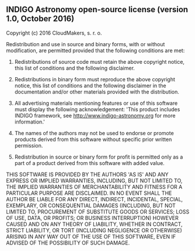 ## INDIGO Astronomy open-source license (version 1.0, October 2016)

Copyright (c) 2016 CloudMakers, s. r. o.

Redistribution and use in source and binary forms, with or without
modification, are permitted provided that the following conditions
are met:

1. Redistributions of source code must retain the above copyright
notice, this list of conditions and the following disclaimer.

2. Redistributions in binary form must reproduce the above
copyright notice, this list of conditions and the following
disclaimer in the documentation and/or other materials provided
with the distribution.

3. All advertising materials mentioning features or use of this
software must display the following acknowledgement: 'This product
includes INDIGO framework, see http://www.indigo-astronomy.org
for more information.'

4. The names of the authors may not be used to endorse or promote
products derived from this software without specific prior
written permission.

5. Redistribution in source or binary form for profit is permitted
only as a part of a product derived from this software with added
value.

THIS SOFTWARE IS PROVIDED BY THE AUTHORS 'AS IS' AND ANY EXPRESS
OR IMPLIED WARRANTIES, INCLUDING, BUT NOT LIMITED TO, THE IMPLIED
WARRANTIES OF MERCHANTABILITY AND FITNESS FOR A PARTICULAR PURPOSE
ARE DISCLAIMED. IN NO EVENT SHALL THE AUTHOR BE LIABLE FOR ANY
DIRECT, INDIRECT, INCIDENTAL, SPECIAL, EXEMPLARY, OR CONSEQUENTIAL
DAMAGES (INCLUDING, BUT NOT LIMITED TO, PROCUREMENT OF SUBSTITUTE
GOODS OR SERVICES; LOSS OF USE, DATA, OR PROFITS; OR BUSINESS
INTERRUPTION) HOWEVER CAUSED AND ON ANY THEORY OF LIABILITY,
WHETHER IN CONTRACT, STRICT LIABILITY, OR TORT (INCLUDING
NEGLIGENCE OR OTHERWISE) ARISING IN ANY WAY OUT OF THE USE OF THIS
SOFTWARE, EVEN IF ADVISED OF THE POSSIBILITY OF SUCH DAMAGE.
